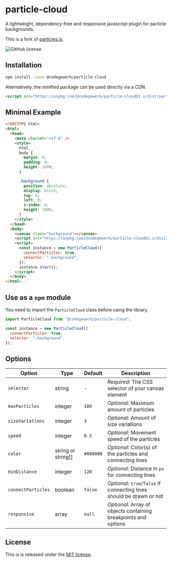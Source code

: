 # particle-cloud

A lightweight, dependency-free and responsive javascript plugin for particle backgrounds.

This is a fork of [particles.js](https://github.com/marcbruederlin/particles.js).

![GitHub license](https://img.shields.io/github/license/codegewerk/particle-cloud)

## Installation

```bash
npm install -save @codegewerk/particle-cloud
```

Alternatively, the minified package can be used directly via a CDN.

```html
<script src="https://unpkg.com/@codegewerk/particle-cloud@1.x/dist/particles.min.js"></script>
```

## Minimal Example

```html
<!DOCTYPE html>
<html>
  <head>
    <meta charset="utf-8" />
    <style>
      html,
      body {
        margin: 0;
        padding: 0;
        height: 100%;
      }

      .background {
        position: absolute;
        display: block;
        top: 0;
        left: 0;
        z-index: 0;
        height: 100%;
      }
    </style>
  </head>
  <body>
    <canvas class="background"></canvas>
    <script src="https://unpkg.com/@codegewerk/particle-cloud@1.x/dist/particles.min.js"></script>
    <script>
      const instance = new ParticleCloud({
        connectParticles: true,
        selector: ".background",
      });
      instance.start();
    </script>
  </body>
</html>
```

## Use as a `npm` module

You need to import the `ParticleCloud` class before using the library.

```js
import ParticleCloud from "@codegewerk/particle-cloud";

const instance = new ParticleCloud({
  connectParticles: true,
  selector: ".background",
});
```

## Options

| Option             | Type               | Default   | Description                                                           |
| ------------------ | ------------------ | --------- | --------------------------------------------------------------------- |
| `selector`         | string             | -         | _Required:_ The CSS selector of your canvas element                   |
| `maxParticles`     | integer            | `100`     | _Optional:_ Maximum amount of particles                               |
| `sizeVariations`   | integer            | `3`       | _Optional:_ Amount of size variations                                 |
| `speed`            | integer            | `0.5`     | _Optional:_ Movement speed of the particles                           |
| `color`            | string or string[] | `#000000` | _Optional:_ Color(s) of the particles and connecting lines            |
| `minDistance`      | integer            | `120`     | _Optional:_ Distance in `px` for connecting lines                     |
| `connectParticles` | boolean            | `false`   | _Optional:_ `true`/`false` if connecting lines should be drawn or not |
| `responsive`       | array              | `null`    | _Optional:_ Array of objects containing breakpoints and options       |

## License

This is is released under the [MIT license](https://github.com/codegewerk/particle-cloud/blob/master/LICENSE).

